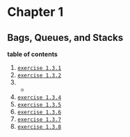 # Chapter 1
## Bags, Queues, and Stacks


**table of contents**  
1. [`exercise 1.3.1`](https://github.com/breakthatbass/algorithms/blob/main/chap1/bags_queues_stacks/FixedCapStack.java)  
2. [`exercise 1.3.2`](https://github.com/breakthatbass/algorithms/blob/main/chap1/bags_queues_stacks/FixedCapStack.java)  
3. -
4. [`exercise 1.3.4`](https://github.com/breakthatbass/algorithms/blob/main/chap1/bags_queues_stacks/Parentheses.java)  
5. [`exercise 1.3.5`](https://github.com/breakthatbass/algorithms/blob/main/chap1/bags_queues_stacks/ex05.java)  
6. [`exercise 1.3.6`](https://github.com/breakthatbass/algorithms/blob/main/chap1/bags_queues_stacks/ex06.java)  
7. [`exercise 1.3.7`](https://github.com/breakthatbass/algorithms/blob/main/chap1/bags_queues_stacks/Stack.java)  
8. [`exercise 1.3.8`](https://github.com/breakthatbass/algorithms/blob/main/chap1/bags_queues_stacks/ResizeArrayStack.java)  
